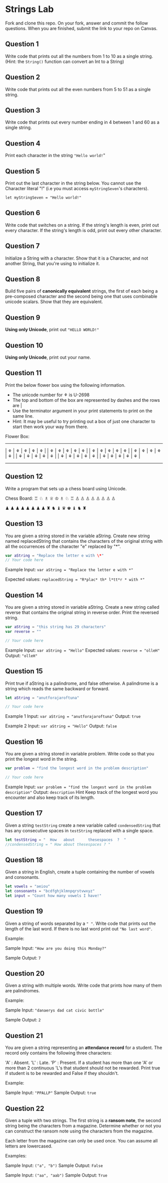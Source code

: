 # Strings Lab

Fork and clone this repo. On your fork, answer and commit the follow questions. When you are finished, submit the link to your repo on Canvas.

## Question 1

Write code that prints out all the numbers from 1 to 10 as a single string.
(Hint: the `String()` function can convert an Int to a String)

## Question 2

Write code that prints out all the even numbers from 5 to 51 as a single string.

## Question 3

Write code that prints out every number ending in 4 between 1 and 60 as a single string.

## Question 4

Print each character in the string ``"Hello world!``"

## Question 5

Print out the last character in the string below.  You cannot use the Character literal "!" (i.e you must access `myStringSeven`'s characters).

`let myStringSeven = "Hello world!"`

## Question 6

Write code that switches on a string. If the string's length is even, print out every character. If the string's length is odd, print out every other character.

## Question 7

Initialize a String with a character. Show that it is a Character, and not another String, that you're using to initialize it.

## Question 8

Build five pairs of **canonically equivalent** strings, the first of each being a pre-composed character and the second being one that uses combinable unicode scalars. Show that they are equivalent.

## Question 9

**Using only Unicode**, print out `"HELLO WORLD!"`

## Question 10

**Using only Unicode**, print out your name.

## Question 11

Print the below flower box using the following information.

- The unicode number for ⚘ is U-2698
- The top and bottom of the box are represented by dashes and the rows are |
- Use the terminator argument in your print statements to print on the same line.
- Hint: It may be useful to try printing out a box of just one character to start then work your way from there.

Flower Box:
- - - - - - - - - - -
| ⚘ | ⚘ | ⚘ | ⚘ | ⚘ |
| ⚘ | ⚘ | ⚘ | ⚘ | ⚘ |
| ⚘ | ⚘ | ⚘ | ⚘ | ⚘ |
| ⚘ | ⚘ | ⚘ | ⚘ | ⚘ |
| ⚘ | ⚘ | ⚘ | ⚘ | ⚘ |
| ⚘ | ⚘ | ⚘ | ⚘ | ⚘ |
| ⚘ | ⚘ | ⚘ | ⚘ | ⚘ |
- - - - - - - - - - -

## Question 12

Write a program that sets up a chess board using Unicode.

Chess Board:
♖ ♘ ♗ ♕ ♔ ♗ ♘ ♖
♙ ♙ ♙ ♙ ♙ ♙ ♙ ♙




♟ ♟ ♟ ♟ ♟ ♟ ♟ ♟
♜ ♞ ♝ ♛ ♚ ♝ ♞ ♜

## Question 13

You are given a string stored in the variable aString. Create new string named replacedString that contains the characters of the original string with all the occurrences of the character "e" replaced by "\*".

```swift
var aString = "Replace the letter e with \*"
// Your code here
 ```

Example
Input:
`var aString = "Replace the letter e with *"`

Expected values:
`replacedString = "R*plac* th* l*tt*r * with *"`


## Question 14

You are given a string stored in variable aString. Create a new string called reverse that contains the original string in reverse order. Print the reversed string.

```swift
var aString = "this string has 29 characters"
var reverse = ""

// Your code here
```

Example
Input:
`var aString = "Hello"`
Expected values:
`reverse = "olleH"`
Output:
`"olleH"`

## Question 15

Print true if aString is a palindrome, and false otherwise. A palindrome is a string which reads the same backward or forward.

```swift
let aString = "anutforajaroftuna"

// Your code here
```

Example 1
Input:
`var aString = "anutforajaroftuna"`
Output:
`true`

Example 2
Input:
`var aString = "Hello"`
Output:
`false`

## Question 16

You are given a string stored in variable problem. Write code so that you print the longest word in the string.

```swift
var problem = "find the longest word in the problem description"

// Your code here
```

Example
Input:
`var problem = "find the longest word in the problem description"`
Output:
`description`
Hint
Keep track of the longest word you encounter and also keep track of its length.

## Question 17

Given a string `testString` create a new variable called `condensedString` that has any consecutive spaces in `testString` replaced with a single space.

```swift
let testString = "  How   about      thesespaces  ?  "
//condensedString = " How about thesespaces ? "
```

## Question 18

Given a string in English, create a tuple containing the number of vowels and consonants.

```swift
let vowels = "aeiou"
let consonants = "bcdfghjklmnpqrstvwxyz"
let input = "Count how many vowels I have!"
```

## Question 19

Given a string of words separated by a `" "`. Write code that prints out the length of the last word. If there is no last word print out `"No last word"`.

Example:

Sample Input: `"How are you doing this Monday?"`

Sample Output: `7`

## Question 20

Given a string with multiple words. Write code that prints how many of them are palindromes.

Example:

Sample Input: `"danaerys dad cat civic bottle"`

Sample Output: `2`

## Question 21

You are given a string representing an **attendance record** for a student. The record only contains the following three characters:

'A' : Absent.
'L' : Late.
'P' : Present.
If a student has more than one 'A' or more than 2 continuous 'L's that student should not be rewarded. Print true if student is to be rewarded and False if they shouldn't.

Example:

Sample Input: `"PPALLP"`
Sample Output: `true`

## Question 22

Given a tuple with two strings. The first string is a **ransom note**, the second string being the characters from a magazine. Determine whether or not you can construct the ransom note using the characters from the magazine.

Each letter from the magazine can only be used once. You can assume all letters are lowercased.

Examples:

Sample Input: `("a", "b")`
Sample Output: `False`

Sample Input: `("aa", "aab")`
Sample Output: `True`
